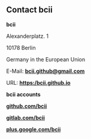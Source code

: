 ## Contact bcii

<strong>bcii</strong>

Alexanderplatz. 1

10178 Berlin

Germany in the European Union

E-Mail: <a href="mailto:bcii bcii.github@gmail.com?Subject=Hello%20again" target="_top"><strong>bcii.github@gmail.com</strong></a>

URL: <a href="https://bcii.github.io/"><strong>https:/bcii.github.io</strong></a>

<strong>bcii accounts</strong>

<a href="https://github.com/bcii"><strong>github.com/bcii</strong></a>

<a href="https://gitlab.com/bcii"><strong>gitlab.com/bcii</strong></a>

<a href="https://plus.google.com/u/0/113666252456261072011"><strong>plus.google.com/bcii</strong></a>
